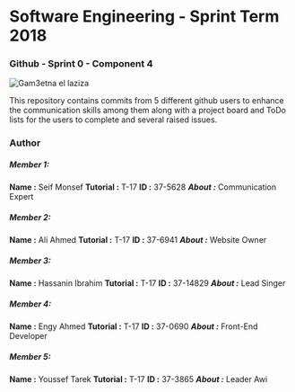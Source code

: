 # **Software Engineering - Sprint Term 2018**
### Github - Sprint 0 - Component 4
![Gam3etna el laziza](https://static.cronj.com/img/mean-stack/hire-mean-stack-developers.png)

This repository contains commits from 5 different github users to enhance the communication skills among them along with a project board and ToDo lists for the users to complete and several raised issues.

### Author
##### Member 1:
**Name :** Seif Monsef
**Tutorial :** T-17
**ID :** 37-5628
***About :*** Communication Expert

##### Member 2:
**Name :** Ali Ahmed
**Tutorial :** T-17
**ID :** 37-6941
***About :*** Website Owner

##### Member 3:
**Name :** Hassanin Ibrahim
**Tutorial :** T-17
**ID :** 37-14829
***About :*** Lead Singer

##### Member 4:
**Name :** Engy Ahmed
**Tutorial :** T-17
**ID :** 37-0690
***About :*** Front-End Developer

##### Member 5:
**Name :** Youssef Tarek
**Tutorial :** T-17
**ID :** 37-3865
***About :*** Leader Awi
